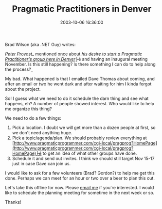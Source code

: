 ﻿---
layout: post
title: "Pragmatic Practitioners in Denver"
comments: false
date: 2003-10-06 16:36:00
updated: 2004-05-01 16:41:00
categories:
 - Community
subtext-id: 7d5ea5af-60a0-4f9c-b699-f88ca84da00c
alias: /blog/Pragmatic-Practitioners-in-Denver.aspx
---


Brad Wilson (aka .NET Guy) writes:

[_Peter Provost_](http://www.peterprovost.org/weblog/)_ mentioned once about _[_his desire to start a Pragmatic Practitioner's group here in Denver_](http://www.peterprovost.org/weblog/permalink.aspx?guid=f53d9e99-c96b-4db2-9e78-62d5767c8346)_├é and having an inaugural meeting November. Is this still happening? Is there something I can do to help along the process?_

My bad. What happened is that I emailed Dave Thomas about coming, and after an email or two he went dark and after waiting for him I kinda forgot about the project.

So! I guess what we need to do it schedule the darn thing and see what happens, eh? A number of people showed interest. Who would like to help me organize this thing?

We need to do a few things:

  1. Pick a location. I doubt we will get more than a dozen people at first, so we don't need anything huge.
  2. Pick a topic/agenda/plan. We should probably review everything at [http://www.pragmaticprogrammer.com/cgi-local/pragprog?HomePage](http://www.pragmaticprogrammer.com/cgi-local/pragprog?HomePage)├é to get an idea of what other groups have done.
  3. Schedule it and send out invites. I think we should still target Nov 15-17 just in case Dave can join us.

I would like to ask for a few volunteers (Brad? Gordon?) to help me get this done. Perhaps we can meet for an hour or two over a beer to plan this out.

Let's take this offline for now. Please [email me](mailto:peter@provost.org) if you're interested. I would like to schedule the planning meeting for sometime in the next week or so.

Thanks!
